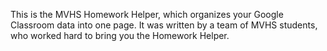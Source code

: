 This is the MVHS Homework Helper, which organizes your Google Classroom data into one page.
It was written by a team of MVHS students, who worked hard to bring you the Homework Helper.
